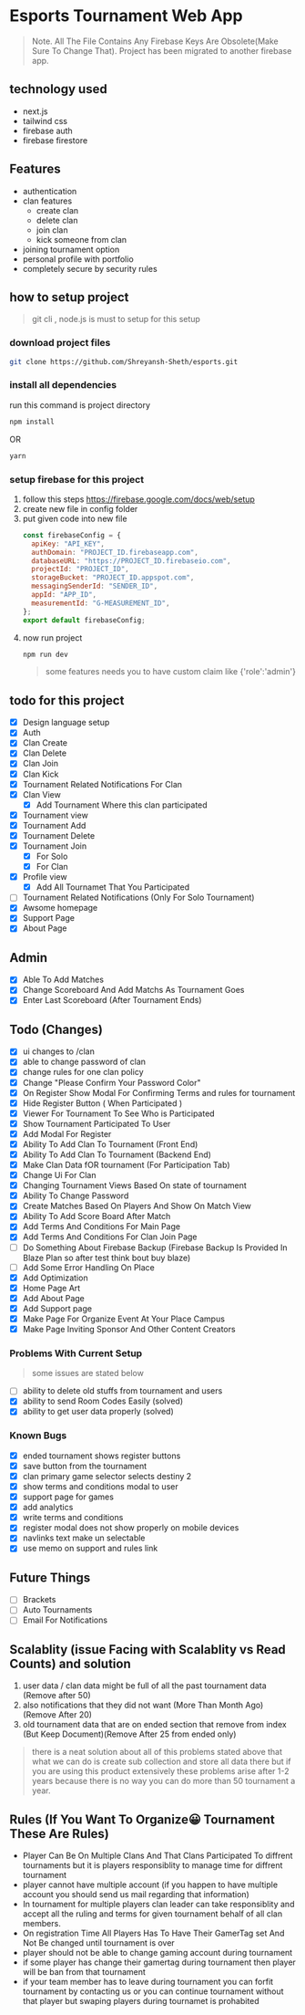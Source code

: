 # Esports Tournament Web App

> Note. All The File Contains Any Firebase Keys Are Obsolete(Make Sure To Change That). Project has been migrated to another firebase app.

## technology used

- next.js
- tailwind css
- firebase auth
- firebase firestore

## Features

- authentication
- clan features
  - create clan
  - delete clan
  - join clan
  - kick someone from clan
- joining tournament option
- personal profile with portfolio
- completely secure by security rules

## how to setup project

> git cli , node.js is must to setup for this setup

### download project files

```sh
git clone https://github.com/Shreyansh-Sheth/esports.git
```

### install all dependencies

run this command is project directory

```sh
npm install
```

OR

```sh
yarn
```

### setup firebase for this project

1. follow this steps https://firebase.google.com/docs/web/setup
2. create new file in config folder
3. put given code into new file
   ```js
   const firebaseConfig = {
     apiKey: "API_KEY",
     authDomain: "PROJECT_ID.firebaseapp.com",
     databaseURL: "https://PROJECT_ID.firebaseio.com",
     projectId: "PROJECT_ID",
     storageBucket: "PROJECT_ID.appspot.com",
     messagingSenderId: "SENDER_ID",
     appId: "APP_ID",
     measurementId: "G-MEASUREMENT_ID",
   };
   export default firebaseConfig;
   ```
4. now run project
   ```sh
   npm run dev
   ```
   > some features needs you to have custom claim like {'role':'admin'}

## todo for this project

- [x] Design language setup
- [x] Auth
- [x] Clan Create
- [x] Clan Delete
- [x] Clan Join
- [x] Clan Kick
- [x] Tournament Related Notifications For Clan
- [x] Clan View
  - [x] Add Tournament Where this clan participated
- [x] Tournament view
- [x] Tournament Add
- [x] Tournament Delete
- [x] Tournament Join
  - [x] For Solo
  - [x] For Clan
- [x] Profile view
  - [x] Add All Tournamet That You Participated
- [ ] Tournament Related Notifications (Only For Solo Tournament)
- [x] Awsome homepage
- [x] Support Page
- [x] About Page

## Admin

- [x] Able To Add Matches
- [x] Change Scoreboard And Add Matchs As Tournament Goes
- [x] Enter Last Scoreboard (After Tournament Ends)

## Todo (Changes)

- [x] ui changes to /clan
- [x] able to change password of clan
- [x] change rules for one clan policy
- [x] Change "Please Confirm Your Password Color"
- [x] On Register Show Modal For Confirming Terms and rules for tournament
- [x] Hide Register Button ( When Participated )
- [x] Viewer For Tournament To See Who is Participated
- [x] Show Tournament Participated To User
- [x] Add Modal For Register
- [x] Ability To Add Clan To Tournament (Front End)
- [x] Ability To Add Clan To Tournament (Backend End)
- [x] Make Clan Data fOR tournament (For Participation Tab)
- [x] Change Ui For Clan
- [x] Changing Tournament Views Based On state of tournament
- [x] Ability To Change Password
- [x] Create Matches Based On Players And Show On Match View
- [x] Ability To Add Score Board After Match
- [x] Add Terms And Conditions For Main Page
- [x] Add Terms And Conditions For Clan Join Page
- [ ] Do Something About Firebase Backup (Firebase Backup Is Provided In Blaze Plan so after test think bout buy blaze)
- [ ] Add Some Error Handling On Place
- [x] Add Optimization
- [x] Home Page Art
- [x] Add About Page
- [x] Add Support page
- [x] Make Page For Organize Event At Your Place Campus
- [x] Make Page Inviting Sponsor And Other Content Creators

### Problems With Current Setup

> some issues are stated below

- [ ] ability to delete old stuffs from tournament and users
- [x] ability to send Room Codes Easily (solved)
- [x] ability to get user data properly (solved)

### Known Bugs

- [x] ended tournament shows register buttons
- [x] save button from the tournament
- [x] clan primary game selector selects destiny 2
- [x] show terms and conditions modal to user
- [x] support page for games
- [x] add analytics
- [x] write terms and conditions
- [x] register modal does not show properly on mobile devices
- [x] navlinks text make un selectable
- [x] use memo on support and rules link

## Future Things

- [ ] Brackets
- [ ] Auto Tournaments
- [ ] Email For Notifications

## Scalablity (issue Facing with Scalablity vs Read Counts) and solution

1. user data / clan data might be full of all the past tournament data (Remove after 50)
2. also notifications that they did not want (More Than Month Ago) (Remove After 20)
3. old tournament data that are on ended section that remove from index (But Keep Document)(Remove After 25 from ended only)

> there is a neat solution about all of this problems stated above that what we can do is create sub collection and store all data there but if you are using this product extensively these problems arise after 1-2 years because there is no way you can do more than 50 tournament a year.

## Rules (If You Want To Organize😀 Tournament These Are Rules)

- Player Can Be On Multiple Clans And That Clans Participated To diffrent tournaments but it is players responsiblity to manage time for diffrent tournament
- player cannot have multiple account (if you happen to have multiple account you should send us mail regarding that information)
- In tournament for multiple players clan leader can take responsiblity and accept all the ruling and terms for given tournament behalf of all clan members.
- On registration Time All Players Has To Have Their GamerTag set And Not Be changed until tournament is over
- player should not be able to change gaming account during tournament
- if some player has change their gamertag during tournament then player will be ban from that tournament
- if your team member has to leave during tournament you can forfit tournament by contacting us or you can continue tournament without that player but swaping players during tournamet is prohabited
